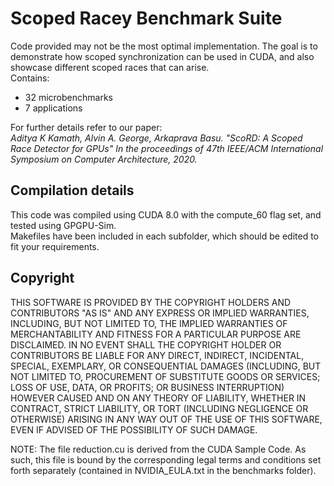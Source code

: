 # Scoped Racey Benchmark Suite 
Code provided may not be the most optimal implementation. The goal is to demonstrate how scoped synchronization can be used in CUDA, and also showcase different scoped races that can arise.   
Contains:
* 32 microbenchmarks
* 7 applications   

For further details refer to our paper:   
_Aditya K Kamath, Alvin A. George, Arkaprava Basu. "ScoRD: A Scoped Race Detector for GPUs" In the proceedings of 47th IEEE/ACM International Symposium on Computer Architecture, 2020._   

## Compilation details
This code was compiled using CUDA 8.0 with the compute_60 flag set, and tested using GPGPU-Sim.   
Makefiles have been included in each subfolder, which should be edited to fit your requirements. 

## Copyright
THIS SOFTWARE IS PROVIDED BY THE COPYRIGHT HOLDERS AND CONTRIBUTORS "AS IS" AND
ANY EXPRESS OR IMPLIED WARRANTIES, INCLUDING, BUT NOT LIMITED TO, THE IMPLIED
WARRANTIES OF MERCHANTABILITY AND FITNESS FOR A PARTICULAR PURPOSE ARE
DISCLAIMED. IN NO EVENT SHALL THE COPYRIGHT HOLDER OR CONTRIBUTORS BE LIABLE
FOR ANY DIRECT, INDIRECT, INCIDENTAL, SPECIAL, EXEMPLARY, OR CONSEQUENTIAL
DAMAGES (INCLUDING, BUT NOT LIMITED TO, PROCUREMENT OF SUBSTITUTE GOODS OR
SERVICES; LOSS OF USE, DATA, OR PROFITS; OR BUSINESS INTERRUPTION) HOWEVER
CAUSED AND ON ANY THEORY OF LIABILITY, WHETHER IN CONTRACT, STRICT LIABILITY,
OR TORT (INCLUDING NEGLIGENCE OR OTHERWISE) ARISING IN ANY WAY OUT OF THE USE
OF THIS SOFTWARE, EVEN IF ADVISED OF THE POSSIBILITY OF SUCH DAMAGE.


NOTE: The file reduction.cu is derived from the CUDA Sample Code. 
As such, this file is bound by the corresponding legal terms and conditions
set forth separately (contained in NVIDIA_EULA.txt in the benchmarks folder).
